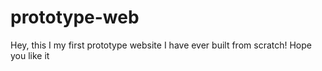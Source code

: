 # prototype-web
<body>
<p>Hey, this I my first prototype website I have ever built from scratch! Hope you like it
</p>
